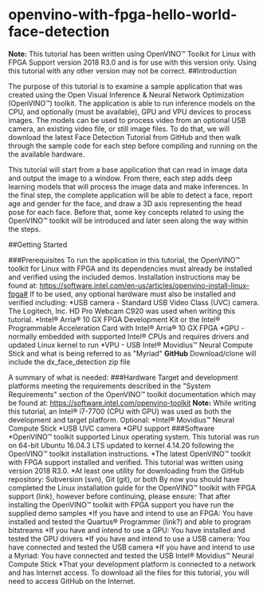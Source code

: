 # openvino-with-fpga-hello-world-face-detection

**Note:** This tutorial has been written using OpenVINO™ Toolkit for Linux with FPGA Support version 2018 R3.0 and is for use with this version only. Using this tutorial with any other version may not be correct.
##Introduction

The purpose of this tutorial is to examine a sample application that was created using the Open Visual Inference & Neural Network Optimization (OpenVINO™) toolkit. The application is able to run inference models on the CPU, and optionally (must be available), GPU and VPU devices to process images. The models can be used to process video from an optional USB camera, an existing video file, or still image files. To do that, we will download the latest Face Detection Tutorial from GitHub and then walk through the sample code for each step before compiling and running on the the available hardware.

This tutorial will start from a base application that can read in image data and output the image to a window. From there, each step adds deep learning models that will process the image data and make inferences. In the final step, the complete application will be able to detect a face, report age and gender for the face, and draw a 3D axis representing the head pose for each face. Before that, some key concepts related to using the OpenVINO™ toolkit will be introduced and later seen along the way within the steps.

##Getting Started

###Prerequisites
To run the application in this tutorial, the OpenVINO™ toolkit for Linux with FPGA and its dependencies must already be installed and verified using the included demos. Installation instructions may be found at: https://software.intel.com/en-us/articles/openvino-install-linux-fpga#
If to be used, any optional hardware must also be installed and verified including:
*USB camera - Standard USB Video Class (UVC) camera. The Logitech, Inc. HD Pro Webcam C920 was used when writing this tutorial.
*Intel® Arria® 10 GX FPGA Development Kit or the Intel® Programmable Acceleration Card with Intel® Arria® 10 GX FPGA 
*GPU - normally embedded with supported Intel® CPUs and requires drivers and updated Linux kernel to run
*VPU - USB Intel® Movidius™ Neural Compute Stick and what is being referred to as "Myriad"
**GitHub**
Download/clone will include the dx_face_detection zip file

A summary of what is needed:
###Hardware
Target and development platforms meeting the requirements described in the "System Requirements" section of the OpenVINO™ toolkit documentation which may be found at: https://software.intel.com/openvino-toolkit
**Note:** While writing this tutorial, an Intel® i7-7700 (CPU with GPU) was used as both the development and target platform.
Optional:
*Intel® Movidius™ Neural Compute Stick
*USB UVC camera
*GPU support
###Software
*OpenVINO™ toolkit supported Linux operating system. This tutorial was run on 64-bit Ubuntu 16.04.3 LTS updated to kernel 4.14.20 following the OpenVINO™ toolkit installation instructions.
*The latest OpenVINO™ toolkit with FPGA support installed and verified. This tutorial was written using version 2018 R3.0.
*At least one utility for downloading from the GitHub repository: Subversion (svn), Git (git), or both
By now you should have completed the Linux installation guide for the OpenVINO™ toolkit with FPGA support (link), however before continuing, please ensure:
That after installing the OpenVINO™ toolkit with FPGA support you have run the supplied demo samples
*If you have and intend to use an FPGA: You have installed and tested the Quartus® Programmer (link?) and able to program bitstreams 
*If you have and intend to use a GPU: You have installed and tested the GPU drivers
*If you have and intend to use a USB camera: You have connected and tested the USB camera
*If you have and intend to use a Myriad: You have connected and tested the USB Intel® Movidius™ Neural Compute Stick
*That your development platform is connected to a network and has Internet access. To download all the files for this tutorial, you will need to access GitHub on the Internet.

